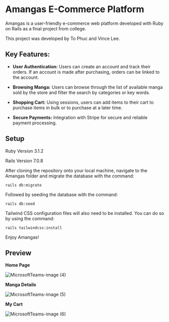 # Amangas E-Commerce Platform
Amangas is a user-friendly e-commerce web platform developed with Ruby on Rails as a final project from college. 

This project was developed by To Phuc and Vince Lee. 

## Key Features:
* **User Authentication:** Users can create an account and track their orders. If an account is made after purchasing, orders can be linked to the account.

* **Browsing Manga:** Users can browse through the list of available manga sold by the store and filter the search by categories or key words.

* **Shopping Cart:** Using sessions, users can add items to their cart to purchase items in bulk or to purchase at a later time.

* **Secure Payments:** Integration with Stripe for secure and reliable payment processing.

## Setup
Ruby Version 3.1.2

Rails Version 7.0.8

After cloning the repository onto your local machine, navigate to the Amangas folder and migrate the database with the command:

```
rails db:migrate
```

Followed by seeding the database with the command:

```
rails db:seed
```

Tailwind CSS configuration files will also need to be installed. You can do so by using the command:

```
rails tailwindcss:install
```

Enjoy Amangas!

## Preview

**Home Page**

![MicrosoftTeams-image (4)](https://github.com/rvincelee/Amangas/assets/128162169/36ea7649-9741-475b-8f18-9c0b8cf1d872)

**Manga Details**

![MicrosoftTeams-image (5)](https://github.com/rvincelee/Amangas/assets/128162169/411cfff6-6f6c-4eb7-ae2d-677161e26bf0)

**My Cart**

![MicrosoftTeams-image (6)](https://github.com/rvincelee/Amangas/assets/128162169/beacf3d4-4876-43ca-93d1-144243662db3)
